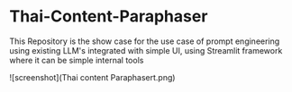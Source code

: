 # Thai-Content-Paraphaser
This Repository is the show case for the use case of prompt engineering using existing LLM's integrated with simple UI, using Streamlit framework where it can be simple internal tools

![screenshot](Thai content Paraphasert.png)
